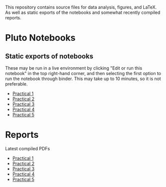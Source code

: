 This repository contains source files for data analysis, figures, and LaTeX. As well as static exports of the notebooks and somewhat recently compiled reports.

#  Pluto Notebooks
## Static exports of notebooks 
These may be run in a live environment by clicking "Edit or run this notebook" in the top right-hand corner, and then selecting the first option to run the notebook through binder. This may take up to 10 minutes, so it is not preferable.
- [Practical 1](https://adammenne.github.io/chemistry_264/practical_1/plots.html)
- [Practical 2](https://adammenne.github.io/chemistry_264/practical_2/plots.html)
- [Practical 3](https://adammenne.github.io/chemistry_264/practical_3/notebook.html)
- [Practical 4](https://adammenne.github.io/chemistry_264/practical_4/notebook.html)
- [Practical 5](https://adammenne.github.io/chemistry_264/practical_5/notebook.html)

# Reports
Latest compiled PDFs
- [Practical 1](https://github.com/AdamMenne/chemistry_264/raw/master/practical_1/report/report.pdf)
- [Practical 2](https://github.com/AdamMenne/chemistry_264/raw/master/practical_2/report/report.pdf)
- [Practical 3](https://github.com/AdamMenne/chemistry_264/raw/master/practical_3/report/report.pdf)
- [Practical 4](https://github.com/AdamMenne/chemistry_264/raw/master/practical_4/report/report.pdf)
- [Practical 5](https://github.com/AdamMenne/chemistry_264/raw/master/practical_5/report/report.pdf)
